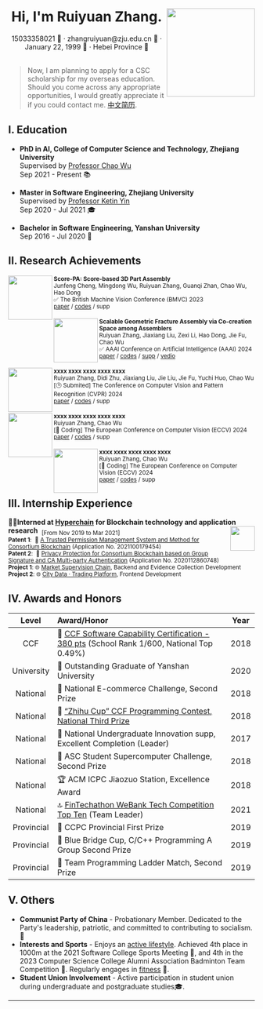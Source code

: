 

<div align=center>
     <h1>Hi, I'm Ruiyuan Zhang. <img src="assets/zjz_1.jpg" align=right width="180px"/></h1>
     <div>
         <span>
             15033358021 📱
         </span>
         ·
         <span>
             zhangruiyuan@zju.edu.cn 📧
         </span>
         ·
         <span>
             January 22, 1999 🎂
         </span>
         ·
         <span>
             Hebei Province 📍
         </span>
     </div>
 </div>
<br>

> Now, I am planning to apply for a CSC scholarship for my overseas education. Should you come across any appropriate opportunities, I would greatly appreciate it if you could contact me. [中文简历](README_zh.md).


## I. Education 

- **PhD in AI, College of Computer Science and Technology, Zhejiang University**  
  Supervised by [Professor Chao Wu](https://wuchaozju.github.io/)  
  Sep 2021 - Present 📚

- **Master in Software Engineering, Zhejiang University**  
  Supervised by [Professor Ketin Yin](https://person.zju.edu.cn/ykt)  
  Sep 2020 - Jul 2021 🎓

- **Bachelor in Software Engineering, Yanshan University**  
  Sep 2016 - Jul 2020 📘


## II. Research Achievements 
<div>
     <div>
          <a href="https://arxiv.org/abs/2309.04220" target="_blank">
               <img src="https://github.com/Ruiyuan-Zhang/Ruiyuan-Zhang/assets/71813586/4b71b676-45fd-4371-bfdc-ae892260efbe" align="left" height="90px" />
          </a>
          <div>
               <sup><strong>Score-PA: Score-based 3D Part Assembly</strong></sup><br>
               <sup>Junfeng Cheng, Mingdong Wu, Ruiyuan Zhang, Guanqi Zhan, Chao Wu, Hao Dong</sup><br>
               <sup>✅ The British Machine Vision Conference (BMVC) 2023</sup><br>
               <sup><a href="https://arxiv.org/abs/2309.04220" target="_blank">paper</a> / <a href="https://github.com/j-f-cheng/score-pa_score-based-3d-part-assembly" target="_blank">codes</a> / supp </sup>
          </div>
     </div>
     <br>
     <div>
          <a href="https://arxiv.org/abs/2312.12340" target="_blank">
               <img src="https://github.com/Ruiyuan-Zhang/Ruiyuan-Zhang/assets/71813586/b1b85281-8ed8-4b19-bbdb-e5f6dad186ee" align="left" height="90px" />
          </a>
          <div>
               <sup><strong>Scalable Geometric Fracture Assembly via Co-creation Space among Assemblers</strong></sup><br>
               <sup>Ruiyuan Zhang, Jiaxiang Liu, Zexi Li, Hao Dong, Jie Fu, Chao Wu</sup><br>
               <sup>✅ AAAI Conference on Artificial Intelligence (AAAI) 2024</sup><br>
               <sup><a href="https://arxiv.org/abs/2312.12340" target="_blank">paper</a> / <a href="https://github.com/Ruiyuan-Zhang/CCS" target="_blank">codes</a> / <a href="https://arxiv.org/abs/2312.12340" target="_blank">supp</a> / <a href="https://www.bilibili.com/video/BV1YQ4y1c7DX" target="_blank">vedio</a>  </sup>
          </div>
     </div>
     <br>
     <div>
          <a href="#" target="_blank">
               <img src="https://github.com/Ruiyuan-Zhang/Ruiyuan-Zhang/assets/71813586/843a5b1e-7c4c-48af-961a-e86336ceab03" align="left" height="90px" />
          </a>
          <div>
               <sup><strong>xxxx xxxx xxxx xxxx xxxx</strong></sup><br>
               <sup>Ruiyuan Zhang, Didi Zhu, Jiaxiang Liu, Jie Liu, Jie Fu, Yuchi Huo, Chao Wu</sup><br>
               <sup>[🕒 Submited] The Conference on Computer Vision and Pattern Recognition (CVPR) 2024</sup><br>
               <sup><a href="#" target="_blank">paper</a> / <a href="#" target="_blank">codes</a> / supp </sup>
          </div>
     </div>
     <br>
     <div>
          <a href="#" target="_blank">
               <img src="https://github.com/Ruiyuan-Zhang/Ruiyuan-Zhang/assets/71813586/843a5b1e-7c4c-48af-961a-e86336ceab03" align="left" height="90px" />
          </a>
          <div>
               <sup><strong>xxxx xxxx xxxx xxxx xxxx</strong></sup><br>
               <sup>Ruiyuan Zhang, Chao Wu</sup><br>
               <sup>[🚧 Coding] The European Conference on Computer Vision (ECCV) 2024</sup><br>
               <sup><a href="#" target="_blank">paper</a> / <a href="#" target="_blank">codes</a> / supp </sup>
          </div>
     </div>
     <br>
     <div>
          <a href="#" target="_blank">
               <img src="https://github.com/Ruiyuan-Zhang/Ruiyuan-Zhang/assets/71813586/843a5b1e-7c4c-48af-961a-e86336ceab03" align="left" height="90px" />
          </a>
          <div>
               <sup><strong>xxxx xxxx xxxx xxxx xxxx</strong></sup><br>
               <sup>Ruiyuan Zhang, Chao Wu</sup><br>
               <sup>[🚧 Coding] The European Conference on Computer Vision (ECCV) 2024</sup><br>
               <sup><a href="#" target="_blank">paper</a> / <a href="#" target="_blank">codes</a> / supp </sup>
          </div>
     </div>
</div>



## III. Internship Experience 

<div>
     <div>
          <strong>🙋‍♂️Interned at <a href="https://www.hyperchain.cn/" target="_blank">Hyperchain</a> for Blockchain technology and application research</strong>&nbsp;&nbsp;<sub>[From Nov 2019 to Mar 2021]</sub>
          <a href="#" target="_blank">
               <img src="https://github.com/Ruiyuan-Zhang/Ruiyuan-Zhang/assets/71813586/985ea0b0-839b-41f3-94c1-40d5732701d2" align="right" height="50px" />
          </a>
     </div>
     <div>
         <div>
              <sub><strong>Patent 1</strong>: &nbsp;📜&nbsp;<a href="https://www.patent9.com/patent/202110017945.4.html" target="_blank">A Trusted Permission Management System and Method for Consortium Blockchain</a> (Application No. 2021100179454) </sub>
         </div>
         <div>
              <sub><strong>Patent 2</strong>: &nbsp;📜&nbsp;<a href="https://www.izhuanli.com/patentservice/CN202011286074.8.html" target="_blank">Privacy Protection for Consortium Blockchain based on Group Signature and CA Multi-party Authentication</a> (Application No. 2020112860748) 
         </div>
         <div>
             <sub><strong>Project 1</strong>: 🌐&nbsp;<a href="https://www.wetrustchain.com/" target="_blank">Market Supervision Chain</a>, Backend and Evidence Collection Development </sub>
         </div>
         <div>
             <sub><strong>Project 2</strong>: 🌐&nbsp;<a href="https://mp.weixin.qq.com/s/Q_NAalSFYQX5B2HQZRcoVw" target="_blank">City Data · Trading Platform</a>, Frontend Development</sub>
         </div>
     </div>
</div>
               
## IV. Awards and Honors 

| Level | Award/Honor | Year |
| :-: | :- | :-: |
| CCF | 🏅 [CCF Software Capability Certification - 380 pts](https://blog.csdn.net/qq_36160277/article/details/82751577) (School Rank 1/600, National Top 0.49%) | 2018 |
| University | 🏅 Outstanding Graduate of Yanshan University | 2020 |
| National | 🥈 National E-commerce Challenge, Second Prize | 2018 |
| National | 🥉 [“Zhihu Cup” CCF Programming Contest, National Third Prize](https://www.sohu.com/a/272943716_661672) | 2018 |
| National | 👏 National Undergraduate Innovation supp, Excellent Completion (Leader) | 2017 |
| National | 🥈 ASC Student Supercomputer Challenge, Second Prize | 2018 |
| National | 🏆 ACM ICPC Jiaozuo Station, Excellence Award | 2018 |
| National | 🔝 [FinTechathon WeBank Tech Competition Top Ten](https://github.com/Ruiyuan-Zhang/baize) (Team Leader) | 2021 |
| Provincial | 🥇 CCPC Provincial First Prize | 2019 |
| Provincial | 🥈 Blue Bridge Cup, C/C++ Programming A Group Second Prize | 2019 |
| Provincial | 🥈 Team Programming Ladder Match, Second Prize | 2019 |

## V. Others

- **Communist Party of China** - Probationary Member. Dedicated to the Party's leadership, patriotic, and committed to contributing to socialism. 🌟
- **Interests and Sports** - Enjoys an [active lifestyle](https://github.com/Ruiyuan-Zhang/Ruiyuan-Zhang/assets/71813586/4dfd7c01-2083-4a46-83be-330bf9b864da). Achieved 4th place in 1000m at the 2021 Software College Sports Meeting 🏃, and 4th in the 2023 Computer Science College Alumni Association Badminton Team Competition 🏸. Regularly engages in [fitness](https://github.com/Ruiyuan-Zhang/Ruiyuan-Zhang/assets/71813586/95717fb5-f7de-4d1d-b0af-3ab5e878cda6) 💪.
- **Student Union Involvement** - Active participation in student union during undergraduate and postgraduate studies🎓.

---
